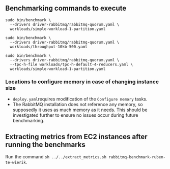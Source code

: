 ## Benchmarking commands to execute

```
sudo bin/benchmark \
  --drivers driver-rabbitmq/rabbitmq-quorum.yaml \
  workloads/simple-workload-1-partition.yaml
```

```
sudo bin/benchmark \
  --drivers driver-rabbitmq/rabbitmq-quorum.yaml \
  workloads/throughput-10kb-500.yaml
```

```
sudo bin/benchmark \
  --drivers driver-rabbitmq/rabbitmq-quorum.yaml \
  --tpc-h-file workloads/tpc-h-default-4-reducers.yaml \
  workloads/simple-workload-1-partition.yaml
```

### Locations to configure memory in case of changing instance size

* `deploy.yaml`requires modification of the `Configure memory` tasks.
* The RabbitMQ installation does not reference any memory, so supposedly it uses as much memory as it needs. This should be investigated further to ensure no issues occur during future benchmarking.

## Extracting metrics from EC2 instances after running the benchmarks

Run the command `sh ../../extract_metrics.sh rabbitmq-benchmark-ruben-te-wierik`.
